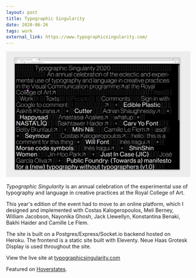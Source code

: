 ```yaml
---
layout: post
title: Typographic Singularity
date: 2020-06-26
tags: work
external_link: https://www.typographicsingularity.com/
---
```


![ts](/assets/projects/ts-2020.png)

*Typographic Singularity* is an annual celebration of the experimental use of typography and language in creative practices at the Royal College of Art.

This year's edition of the event had to move to an online platform, which I designed and implemented with Costas Kalogeropoulos, Meli Berney, William Jacobson, Nayonika Ghosh, Jack Llewellyn, Konstantina Benaki, Bakhi Haider and Camille Le Flem.

The site is built on a Postgres/Express/Socket.io backend hosted on Heroku. The frontend is a static site built with Eleventy. Neue Haas Grotesk Display is used throughout the site.

View the live site at [typographicsingularity.com](https://www.typographicsingularity.com/)

Featured on [Hoverstates](https://www.hoverstat.es/features/typographic-singularity-2020).